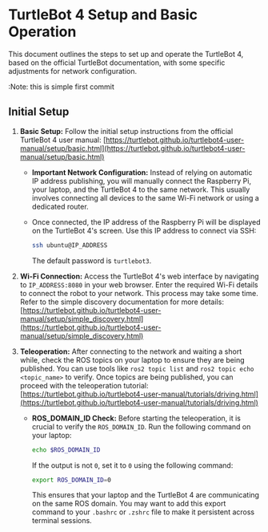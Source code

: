 # TurtleBot 4 Setup and Basic Operation

This document outlines the steps to set up and operate the TurtleBot 4, based on the official TurtleBot documentation, with some specific adjustments for network configuration.

:Note: this is simple first commit

## Initial Setup

1. **Basic Setup:** Follow the initial setup instructions from the official TurtleBot 4 user manual: [https://turtlebot.github.io/turtlebot4-user-manual/setup/basic.html](https://turtlebot.github.io/turtlebot4-user-manual/setup/basic.html)

    *   **Important Network Configuration:**  Instead of relying on automatic IP address publishing, you will manually connect the Raspberry Pi, your laptop, and the TurtleBot 4 to the same network.  This usually involves connecting all devices to the same Wi-Fi network or using a dedicated router.

    *   Once connected, the IP address of the Raspberry Pi will be displayed on the TurtleBot 4's screen.  Use this IP address to connect via SSH:

        ```bash
        ssh ubuntu@IP_ADDRESS
        ```

        The default password is `turtlebot3`.

2. **Wi-Fi Connection:** Access the TurtleBot 4's web interface by navigating to `IP_ADDRESS:8080` in your web browser.  Enter the required Wi-Fi details to connect the robot to your network.  This process may take some time.  Refer to the simple discovery documentation for more details: [https://turtlebot.github.io/turtlebot4-user-manual/setup/simple_discovery.html](https://turtlebot.github.io/turtlebot4-user-manual/setup/simple_discovery.html)

3. **Teleoperation:** After connecting to the network and waiting a short while, check the ROS topics on your laptop to ensure they are being published.  You can use tools like `ros2 topic list` and `ros2 topic echo <topic_name>` to verify. Once topics are being published, you can proceed with the teleoperation tutorial: [https://turtlebot.github.io/turtlebot4-user-manual/tutorials/driving.html](https://turtlebot.github.io/turtlebot4-user-manual/tutorials/driving.html)

    *   **ROS_DOMAIN_ID Check:** Before starting the teleoperation, it is crucial to verify the `ROS_DOMAIN_ID`.  Run the following command on your laptop:

        ```bash
        echo $ROS_DOMAIN_ID
        ```

        If the output is not `0`, set it to `0` using the following command:

        ```bash
        export ROS_DOMAIN_ID=0
        ```

        This ensures that your laptop and the TurtleBot 4 are communicating on the same ROS domain.  You may want to add this export command to your `.bashrc` or `.zshrc` file to make it persistent across terminal sessions.
